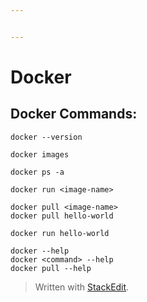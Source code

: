 ```yaml
---


---
```


<h1 id="docker">Docker</h1>
<h2 id="docker-commands">Docker Commands:</h2>
<pre><code>docker --version
</code></pre>
<pre><code>docker images
</code></pre>
<pre><code>docker ps -a
</code></pre>
<pre><code>docker run &lt;image-name&gt;
</code></pre>
<pre><code>docker pull &lt;image-name&gt;
docker pull hello-world
</code></pre>
<pre><code>docker run hello-world
</code></pre>
<pre><code>docker --help
docker &lt;command&gt; --help
docker pull --help
</code></pre>
<blockquote>
<p>Written with <a href="https://stackedit.io/">StackEdit</a>.</p>
</blockquote>

